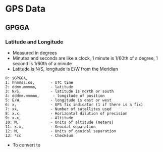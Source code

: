 # GPS Data
## GPGGA
### Latitude and Longitude
- Measured in degrees
- Minutes and seconds are like a clock, 1 minute is 1/60th of a degree, 1 second is 1/60th of a minute
- Latitude is N/S, longitude is E/W from the Meridian
```
0: $GPGGA,
1: hhmmss.ss,       - UTC time
2: ddmm.mmmmm,      - latitude
3: N/S,             - latitude is north or south
4: dddmm.mmmmm,      - longitude of position
5: E/W,             - longitude is east or west
6: x,               - GPS fix indicator (1 if there is a fix)
7: xx,              - Number of satellites used
8: x.x,             - Horizontal dilution of precision
9: x.x,             - Altitude
10: M,              - Units of altitude (meters)
11: x.x,            - Geoidal separation
12: M,              - Units of geoidal separation
13: *cc             - Checksum
```
- To convert to 